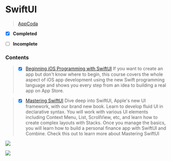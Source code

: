 # SwiftUI
  >[AppCoda](https://www.appcoda.com/) 
 - [x] **Completed**
 - [ ] **Incomplete** 


### Contents  
>- [x] [Beginning iOS Programming with SwiftUI](#1)
>      If you want to create an app but don't know where to begin, this course covers the whole aspect of iOS app development using the new Swift programming language and shows you every step from an idea to building a real app on App Store.

>- [x] [Mastering SwiftUI](#2)
>   Dive deep into SwiftUI, Apple's new UI framework, with our brand new book. Learn to develop fluid UI in declarative syntax. You will work with various UI elements including Context Menu, List, ScrollView, etc, and learn how to create complex layouts with Stacks. Once you manage the basics, you will learn how to build a personal finance app with SwiftUI and Combine. Check this out to learn more about Mastering SwiftUI

<a name="1"></a>
<a href="https://github.com/mrgsdev/AppCoda/tree/main/SwiftUI/Beginning%20iOS%20Programming%20with%20SwiftUI">
    <img src="https://github.com/user-attachments/assets/3cb9234a-88be-4e31-8ca0-548529d0b16f"/>
</a>

<a name="2"></a>
<a href="https://github.com/mrgsdev/AppCoda/tree/main/SwiftUI/Mastering%20SwiftUI">
    <img src="https://github.com/user-attachments/assets/ecd1a515-0d77-41aa-a471-d7341453071e"/>
</a>


